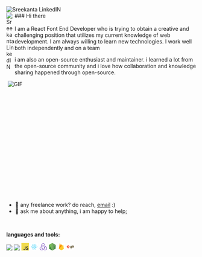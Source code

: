 <a href="https://www.linkedin.com/in/sreekanta-singha-64b1b6203/">
  <img align="left" alt="Sreekanta LinkedIN"  src="https://scontent.fdac24-2.fna.fbcdn.net/v/t39.30808-6/267780063_3300420923616131_701167589568545417_n.png?_nc_cat=108&ccb=1-7&_nc_sid=e3f864&_nc_ohc=AETuAEAmxXsAX9Ff-Cb&_nc_ht=scontent.fdac24-2.fna&oh=00_AT9wh9DSeOu4JdKep-MNn9CQS3lqupkAt9ykkNDBcRiT6g&oe=633EB811" />
</a>
<br/>
### Hi there 
 
 
</a>
<a href="https://www.linkedin.com/in/sreekanta-singha-64b1b6203/">
  <img align="left" alt="Sreekanta LinkedIN" width="22px" src="https://raw.githubusercontent.com/peterthehan/peterthehan/master/assets/linkedin.svg" />
</a>

<br />
<br />
I am a React Font End Developer who is trying to obtain a creative and challenging position that utilizes my current knowledge of web development. I am always willing to learn new technologies. I work well both independently and on a team

i am also an open-source enthusiast and maintainer. i learned a lot from the open-source community and i love how collaboration and knowledge sharing happened through open-source.

 <img align="right" alt="GIF" src="https://github.com/abhisheknaiidu/abhisheknaiidu/blob/master/code.gif?raw=true" width="500" height="320" />
  
  
- 💼 any freelance work? do reach, [email](mailto:sreekanta03s@gmail.com) :)
- 💬 ask me about anything, i am happy to help;

<br />

**languages and tools:**  

<code><img height="20" src="https://camo.githubusercontent.com/2512b49c89512f2ff3718f7257f48ed5c46a4e331abbd890b6c5e8c0e458434f/68747470733a2f2f676574626f6f7473747261702e636f6d2f646f63732f352e322f6173736574732f6272616e642f626f6f7473747261702d6c6f676f2d736861646f772e706e67"></code>
 <code><img height="20" src="https://camo.githubusercontent.com/bcd4bda49ef6cd9537db065920f4f4f6ac670eae0e0adf2c5133c19b319f1574/68747470733a2f2f627261646c632e67616c6c65727963646e2e76736173736574732e696f2f657874656e73696f6e732f627261646c632f7673636f64652d7461696c77696e646373732f302e322e302f313535383034303536333634392f4d6963726f736f66742e56697375616c53747564696f2e53657276696365732e49636f6e732e44656661756c74"></code>
<code><img height="20" src="https://raw.githubusercontent.com/github/explore/80688e429a7d4ef2fca1e82350fe8e3517d3494d/topics/javascript/javascript.png"></code>
<code><img height="20" src="https://raw.githubusercontent.com/github/explore/80688e429a7d4ef2fca1e82350fe8e3517d3494d/topics/react/react.png"></code>
<code><img height="20" src="https://raw.githubusercontent.com/github/explore/80688e429a7d4ef2fca1e82350fe8e3517d3494d/topics/redux/redux.png"></code>
<code><img height="20" src="https://raw.githubusercontent.com/github/explore/80688e429a7d4ef2fca1e82350fe8e3517d3494d/topics/nodejs/nodejs.png"></code>
<code><img height="20" src="https://raw.githubusercontent.com/github/explore/80688e429a7d4ef2fca1e82350fe8e3517d3494d/topics/firebase/firebase.png"></code>
<code><img height="20" src="https://raw.githubusercontent.com/github/explore/80688e429a7d4ef2fca1e82350fe8e3517d3494d/topics/git/git.png"></code>

 

 


